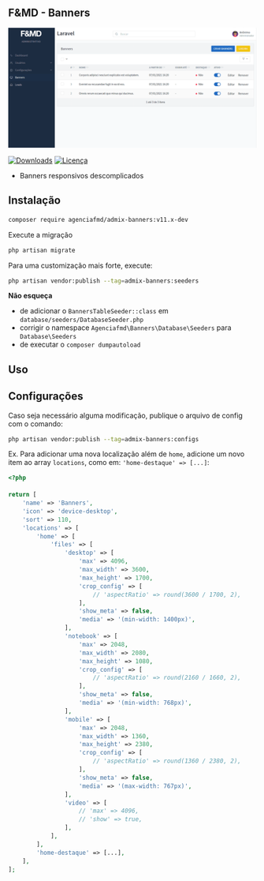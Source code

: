 ## F&MD - Banners

![Área Administrativa](https://github.com/agenciafmd/admix-banners/raw/master/docs/screenshot.png "Área Administrativa")

[![Downloads](https://img.shields.io/packagist/dt/agenciafmd/admix-banners.svg?style=flat-square)](https://packagist.org/packages/agenciafmd/admix-banners)
[![Licença](https://img.shields.io/badge/license-MIT-brightgreen.svg?style=flat-square)](LICENSE.md)

- Banners responsivos descomplicados

## Instalação

```bash
composer require agenciafmd/admix-banners:v11.x-dev
```

Execute a migração

```bash
php artisan migrate
```

Para uma customização mais forte, execute:

```bash
php artisan vendor:publish --tag=admix-banners:seeders
```

**Não esqueça**

- de adicionar o `BannersTableSeeder::class` em `database/seeders/DatabaseSeeder.php`
- corrigir o namespace `Agenciafmd\Banners\Database\Seeders` para `Database\Seeders`
- de executar o `composer dumpautoload`

## Uso


## Configurações

Caso seja necessário alguma modificação, publique o arquivo de config com o comando:

```bash
php artisan vendor:publish --tag=admix-banners:configs
```

Ex. Para adicionar uma nova localização além de `home`, adicione um novo item ao array `locations`, como em: `'home-destaque' => [...]`:

```php
<?php

return [
    'name' => 'Banners',
    'icon' => 'device-desktop',
    'sort' => 110,
    'locations' => [
        'home' => [
            'files' => [
                'desktop' => [
                    'max' => 4096,
                    'max_width' => 3600,
                    'max_height' => 1700,
                    'crop_config' => [
                        // 'aspectRatio' => round(3600 / 1700, 2),
                    ],
                    'show_meta' => false,
                    'media' => '(min-width: 1400px)',
                ],
                'notebook' => [
                    'max' => 2048,
                    'max_width' => 2080,
                    'max_height' => 1080,
                    'crop_config' => [
                        // 'aspectRatio' => round(2160 / 1660, 2),
                    ],
                    'show_meta' => false,
                    'media' => '(min-width: 768px)',
                ],
                'mobile' => [
                    'max' => 2048,
                    'max_width' => 1360,
                    'max_height' => 2380,
                    'crop_config' => [
                        // 'aspectRatio' => round(1360 / 2380, 2),
                    ],
                    'show_meta' => false,
                    'media' => '(max-width: 767px)',
                ],
                'video' => [
                    // 'max' => 4096,
                    // 'show' => true,
                ],
            ],
        ],
        'home-destaque' => [...],
    ],
];
```